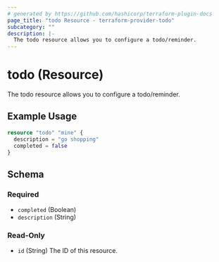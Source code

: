 ```yaml
---
# generated by https://github.com/hashicorp/terraform-plugin-docs
page_title: "todo Resource - terraform-provider-todo"
subcategory: ""
description: |-
  The todo resource allows you to configure a todo/reminder.
---
```


# todo (Resource)

The todo resource allows you to configure a todo/reminder.

## Example Usage

```terraform
resource "todo" "mine" {
  description = "go shopping"
  completed = false
}
```

<!-- schema generated by tfplugindocs -->
## Schema

### Required

- `completed` (Boolean)
- `description` (String)

### Read-Only

- `id` (String) The ID of this resource.
